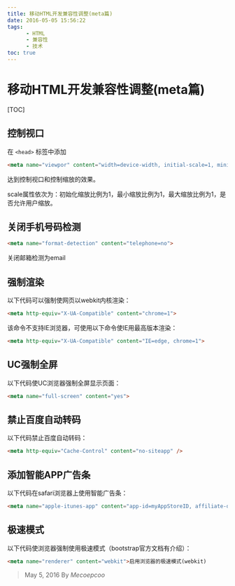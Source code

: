 ```yaml
---
title: 移动HTML开发兼容性调整(meta篇)
date: 2016-05-05 15:56:22
tags: 
      - HTML
      - 兼容性
      - 技术
toc: true
---
```


#  移动HTML开发兼容性调整(meta篇)

[TOC]

## 控制视口

在 `<head>` 标签中添加

```html
<meta name="viewpor" content="width=device-width, initial-scale=1, minimum-scale=1, maximun-scale=1, user-scalable=no">
```

达到控制视口和控制缩放的效果。

scale属性依次为：初始化缩放比例为1，最小缩放比例为1，最大缩放比例为1，是否允许用户缩放。

## 关闭手机号码检测

```html
<meta name="format-detection" content="telephone=no">
```

关闭邮箱检测为email

<!--more-->

## 强制渲染

以下代码可以强制使网页以webkit内核渲染：

```html
<meta http-equiv="X-UA-Compatible" content="chrome=1">
```

该命令不支持IE浏览器，可使用以下命令使IE用最高版本渲染：

```html
<meta http-equiv="X-UA-Compatible" content="IE=edge, chrome=1">
```

## UC强制全屏

以下代码使UC浏览器强制全屏显示页面：

```html
<meta name="full-screen" content="yes">
```

## 禁止百度自动转码

以下代码禁止百度自动转码：

```html
<meta http-equiv="Cache-Control" content="no-siteapp" /> 
```

## 添加智能APP广告条

以下代码在safari浏览器上使用智能广告条：

```html
<meta name="apple-itunes-app" content="app-id=myAppStoreID, affiliate-data=myAffiliateData, app-argument=myURL"> 添加智能 App 广告条 Smart App Banner（iOS 6+ Safari）
```

## 极速模式

以下代码使浏览器强制使用极速模式（bootstrap官方文档有介绍）：

```html
<meta name="renderer" content="webkit">启用浏览器的极速模式(webkit)
```



> May 5, 2016 By *Mecoepcoo*

